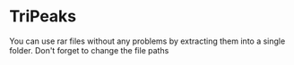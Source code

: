 # TriPeaks
You can use rar files without any problems by extracting them into a single folder.
Don't forget to change the file paths
